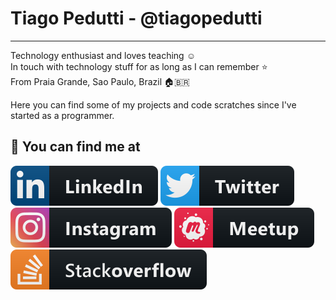 # Tiago Pedutti - @tiagopedutti
---
Technology enthusiast and loves teaching :relaxed:<br>
In touch with technology stuff for as long as I can remember :star:<br>
From Praia Grande, Sao Paulo, Brazil :house::brazil:

Here you can find some of my projects and code scratches since I've started as a programmer.

## :loudspeaker: You can find me at
[<img src="https://github.com/MikeCodesDotNET/ColoredBadges/blob/master/svg/social/linkedin.svg">](https://linkedin.com/in/tiagopedutti)
[<img src="https://github.com/MikeCodesDotNET/ColoredBadges/blob/master/svg/social/twitter.svg">](https://twitter.com/tiagopedutti)
[<img src="https://github.com/MikeCodesDotNET/ColoredBadges/blob/master/svg/social/instagram.svg">](https://instagram.com/tiagopedutti)
[<img src="https://github.com/MikeCodesDotNET/ColoredBadges/blob/master/svg/social/meetup.svg">](https://www.meetup.com/pt-BR/members/264231105/)
[<img src="https://github.com/MikeCodesDotNET/ColoredBadges/blob/master/svg/social/stackoverflow.svg">](https://stackoverflow.com/users/8925232/t-pedutti)
